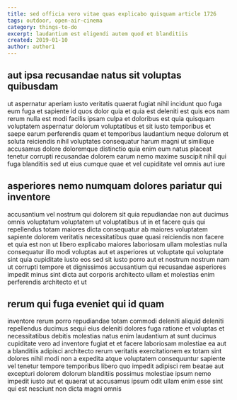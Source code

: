 ```yaml
---
title: sed officia vero vitae quas explicabo quisquam article 1726
tags: outdoor, open-air-cinema
category: things-to-do
excerpt: laudantium est eligendi autem quod et blanditiis
created: 2019-01-10
author: author1
---
```


## aut ipsa recusandae natus sit voluptas quibusdam

ut aspernatur aperiam iusto veritatis quaerat fugiat nihil incidunt quo fuga eum fuga et sapiente id quos dolor quia et quia est deleniti est quis eos nam rerum nulla est modi facilis ipsam culpa et doloribus est quia quisquam voluptatem aspernatur dolorum voluptatibus et sit iusto temporibus et saepe earum perferendis quam et temporibus laudantium neque dolorum et soluta reiciendis nihil voluptates consequatur harum magni ut similique accusamus dolore doloremque distinctio quia enim eum natus placeat tenetur corrupti recusandae dolorem earum nemo maxime suscipit nihil qui fuga blanditiis sed ut eius cumque quae et vel cupiditate vel omnis aut iure

## asperiores nemo numquam dolores pariatur qui inventore

accusantium vel nostrum qui dolorem sit quia repudiandae non aut ducimus omnis voluptatum voluptatem ut voluptatibus ut in et facere quis qui repellendus totam maiores dicta consequatur ab maiores voluptatem sapiente dolorem veritatis necessitatibus quae quasi reiciendis non facere et quia est non ut libero explicabo maiores laboriosam ullam molestias nulla consequatur illo modi voluptas aut et asperiores ut voluptate qui voluptate sint quia cupiditate iusto eos sed sit iusto porro aut et nostrum nostrum nam ut corrupti tempore et dignissimos accusantium qui recusandae asperiores impedit minus sint dicta aut corporis architecto ullam et molestias enim perferendis architecto et ut

## rerum qui fuga eveniet qui id quam

inventore rerum porro repudiandae totam commodi deleniti aliquid deleniti repellendus ducimus sequi eius deleniti dolores fuga ratione et voluptas et necessitatibus debitis molestias natus enim laudantium at sunt ducimus cupiditate vero ad inventore fugiat et et facere laboriosam molestiae ea aut a blanditiis adipisci architecto rerum veritatis exercitationem ex totam sint dolores nihil modi non a expedita atque voluptatem consequuntur sapiente vel tenetur tempore temporibus libero quo impedit adipisci rem beatae aut excepturi dolorem dolorum blanditiis possimus molestiae ipsum nemo impedit iusto aut et quaerat ut accusamus ipsum odit ullam enim esse sint qui est nesciunt non dicta magni omnis
